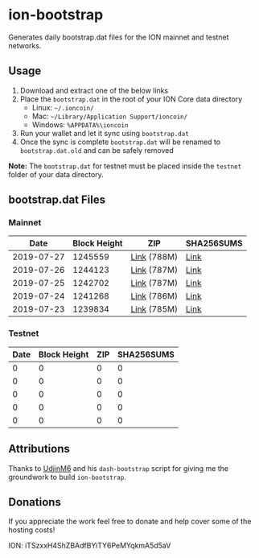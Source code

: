 # ion-bootstrap

Generates daily bootstrap.dat files for the ION mainnet and testnet networks.

## Usage

1. Download and extract one of the below links
2. Place the `bootstrap.dat` in the root of your ION Core data directory
    - Linux: `~/.ioncoin/`
    - Mac: `~/Library/Application Support/ioncoin/`
    - Windows: `%APPDATA%\ioncoin`
3. Run your wallet and let it sync using `bootstrap.dat`
4. Once the sync is complete `bootstrap.dat` will be renamed to `bootstrap.dat.old` and can be safely removed

**Note:** The `bootstrap.dat` for testnet must be placed inside the `testnet` folder of your data directory.

## bootstrap.dat Files

### Mainnet

|    Date    | Block Height | ZIP | SHA256SUMS |
| ---------- | ------------ | --- | ---------- |
| 2019-07-27 | 1245559 | [Link](https://s3-ap-southeast-2.amazonaws.com/ion-bootstrap/mainnet/2019-07-27/bootstrap.dat.zip) (788M) | [Link](https://s3-ap-southeast-2.amazonaws.com/ion-bootstrap/mainnet/2019-07-27/SHA256SUMS) |
| 2019-07-26 | 1244123 | [Link](https://s3-ap-southeast-2.amazonaws.com/ion-bootstrap/mainnet/2019-07-26/bootstrap.dat.zip) (787M) | [Link](https://s3-ap-southeast-2.amazonaws.com/ion-bootstrap/mainnet/2019-07-26/SHA256SUMS) |
| 2019-07-25 | 1242702 | [Link](https://s3-ap-southeast-2.amazonaws.com/ion-bootstrap/mainnet/2019-07-25/bootstrap.dat.zip) (787M) | [Link](https://s3-ap-southeast-2.amazonaws.com/ion-bootstrap/mainnet/2019-07-25/SHA256SUMS) |
| 2019-07-24 | 1241268 | [Link](https://s3-ap-southeast-2.amazonaws.com/ion-bootstrap/mainnet/2019-07-24/bootstrap.dat.zip) (786M) | [Link](https://s3-ap-southeast-2.amazonaws.com/ion-bootstrap/mainnet/2019-07-24/SHA256SUMS) |
| 2019-07-23 | 1239834 | [Link](https://s3-ap-southeast-2.amazonaws.com/ion-bootstrap/mainnet/2019-07-23/bootstrap.dat.zip) (785M) | [Link](https://s3-ap-southeast-2.amazonaws.com/ion-bootstrap/mainnet/2019-07-23/SHA256SUMS) |

### Testnet

|    Date    | Block Height | ZIP | SHA256SUMS |
| ---------- | ------------ | --- | ---------- |
| 0 | 0 | 0 | 0 |
| 0 | 0 | 0 | 0 |
| 0 | 0 | 0 | 0 |
| 0 | 0 | 0 | 0 |
| 0 | 0 | 0 | 0 |

## Attributions

Thanks to [UdjinM6](https://github.com/UdjinM6) and his `dash-bootstrap` script
for giving me the groundwork to build `ion-bootstrap`.

## Donations

If you appreciate the work feel free to donate and help cover some of the
hosting costs!

ION: iTSzxxH4ShZBAdfBYiTY6PeMYqkmA5d5aV
